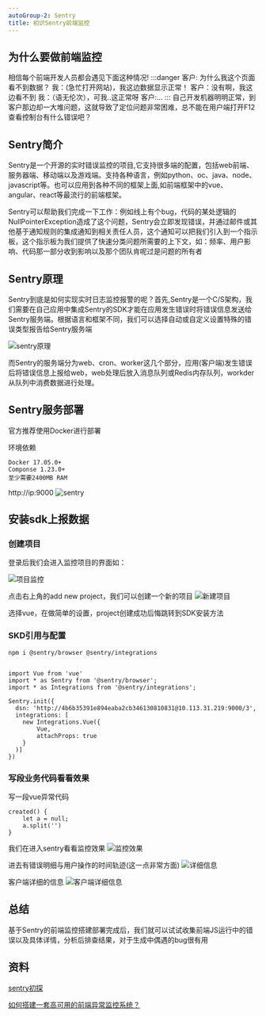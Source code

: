 ```yaml
---
autoGroup-2: Sentry
title: 初识Sentry前端监控
---
```

## 为什么要做前端监控
相信每个前端开发人员都会遇见下面这种情况!
:::danger
客户: 为什么我这个页面看不到数据？
我：(急忙打开网站)，我这边数据显示正常！
客户：没有啊，我这边看不到
我：（语无伦次），可我..这正常呀
客户:...
:::
自己开发机器明明正常，到客户那边却一大堆问题，这就导致了定位问题非常困难，总不能在用户端打开F12查看控制台有什么错误吧？

## Sentry简介
Sentry是一个开源的实时错误监控的项目,它支持很多端的配置，包括web前端、服务器端、移动端以及游戏端。支持各种语言，例如python、oc、java、node、javascript等。也可以应用到各种不同的框架上面,如前端框架中的vue、angular、react等最流行的前端框架。

Sentry可以帮助我们完成一下工作：例如线上有个bug，代码的某处逻辑的NullPointerException造成了这个问题，Sentry会立即发现错误，并通过邮件或其他基于通知规则的集成通知到相关责任人员，这个通知可以把我们引入到一个指示板，这个指示板为我们提供了快速分类问题所需要的上下文，如：频率、用户影响、代码那一部分收到影响以及那个团队肯呢过是问题的所有者

## Sentry原理
Sentry到底是如何实现实时日志监控报警的呢？首先,Sentry是一个C/S架构，我们需要在自己应用中集成Sentry的SDK才能在应用发生错误时将错误信息发送给Sentry服务端。根据语言和框架不同，我们可以选择自动或自定义设置特殊的错误类型报告给Sentry服务端

![sentry原理](./images/1.jpg)

而Sentry的服务端分为web、cron、worker这几个部分，应用(客户端)发生错误后将错误信息上报给web，web处理后放入消息队列或Redis内存队列，workder从队列中消费数据进行处理。

## Sentry服务部署
官方推荐使用Docker进行部署

环境依赖
```
Docker 17.05.0+
Componse 1.23.0+
至少需要2400MB RAM
```

http://ip:9000
![sentry](./images/2.jpg)

## 安装sdk上报数据
### 创建项目
登录后我们会进入监控项目的界面如：

![项目监控](./images/3.jpg)

点击右上角的add new project，我们可以创建一个新的项目
![新建项目](./images/4.jpg)

选择vue，在做简单的设置，project创建成功后悔跳转到SDK安装方法

### SKD引用与配置
```
npm i @sentry/browser @sentry/integrations


import Vue from 'vue'
import * as Sentry from '@sentry/browser';
import * as Integrations from '@sentry/integrations';

Sentry.init({
  dsn: 'http://4b6b35391e894eaba2cb346130810831@10.113.31.219:9000/3',
  integrations: [
    new Integrations.Vue({ 
        Vue, 
        attachProps: true 
    }
  )]
})
```

### 写段业务代码看看效果
写一段vue异常代码
```
created() {
    let a = null;
    a.split('')
}
```
我们在进入sentry看看监控效果
![监控效果](./images/5.jpg)

进去有错误明细与用户操作的时间轨迹(这一点非常方面)
![详细信息](./images/6.jpg)

客户端详细的信息
![客户端详细信息](./images/7.jpg)


## 总结
基于Sentry的前端监控搭建部署完成后，我们就可以试试收集前端JS运行中的错误以及具体详情，分析后排查结果，对于生成中偶遇的bug很有用

## 资料
[sentry初探](https://zhuanlan.zhihu.com/p/210765546)

[如何搭建一套高可用的前端异常监控系统？](https://mp.weixin.qq.com/s/DMae1LKGy9TqhIDL4hziJw)
